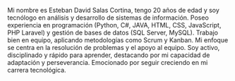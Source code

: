 Mi nombre es Esteban David Salas Cortina, tengo 20 años de edad y soy tecnólogo en análisis y desarrollo de sistemas
de información. Poseo experiencia en programación (Python, C#, JAVA, HTML, CSS, JavaScript, PHP Laravel) y gestión
de bases de datos (SQL Server, MySQL). Trabajo bien en equipo, aplicando metodologías como Scrum y Kanban. Mi
enfoque se centra en la resolución de problemas y el apoyo al equipo. Soy activo, disciplinado y rápido para aprender,
destacando por mi capacidad de adaptación y perseverancia. Emocionado por seguir creciendo en mi carrera
tecnológica.

<!---
estebansalas94/estebansalas94 is a ✨ special ✨ repository because its `README.md` (this file) appears on your GitHub profile.
You can click the Preview link to take a look at your changes.
--->

